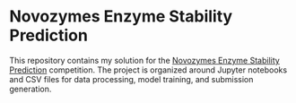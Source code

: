 # Novozymes Enzyme Stability Prediction

This repository contains my solution for the [Novozymes Enzyme Stability Prediction](https://www.kaggle.com/competitions/novozymes-enzyme-stability-prediction) competition. The project is organized around Jupyter notebooks and CSV files for data processing, model training, and submission generation.
